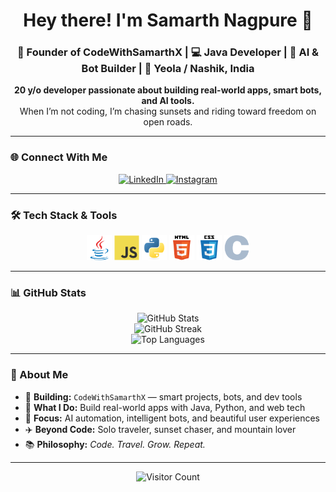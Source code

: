 <h1 align="center">Hey there! I'm Samarth Nagpure 👋</h1>
<h3 align="center">🚀 Founder of <strong>CodeWithSamarthX</strong> | 💻 Java Developer | 🤖 AI & Bot Builder | 📍 Yeola / Nashik, India</h3>

<p align="center">
  <strong>20 y/o developer passionate about building real-world apps, smart bots, and AI tools.</strong><br>
  When I’m not coding, I’m chasing sunsets and riding toward freedom on open roads.
</p>

---

### 🌐 Connect With Me

<p align="center">
  <a href="https://linkedin.com/in/samarthnagpure" target="_blank">
    <img src="https://img.shields.io/badge/LinkedIn-blue?logo=linkedin&logoColor=white" alt="LinkedIn"/>
  </a>
  <a href="https://instagram.com/itx_samarth_56" target="_blank">
    <img src="https://img.shields.io/badge/Instagram-E4405F?logo=instagram&logoColor=white" alt="Instagram"/>
  </a>
</p>

---

### 🛠️ Tech Stack & Tools

<p align="center">
  <img src="https://raw.githubusercontent.com/devicons/devicon/master/icons/java/java-original.svg" width="40" height="40" alt="Java"/>
  <img src="https://raw.githubusercontent.com/devicons/devicon/master/icons/javascript/javascript-original.svg" width="40" height="40" alt="JavaScript"/>
  <img src="https://raw.githubusercontent.com/devicons/devicon/master/icons/python/python-original.svg" width="40" height="40" alt="Python"/>
  <img src="https://raw.githubusercontent.com/devicons/devicon/master/icons/html5/html5-original-wordmark.svg" width="40" height="40" alt="HTML5"/>
  <img src="https://raw.githubusercontent.com/devicons/devicon/master/icons/css3/css3-original-wordmark.svg" width="40" height="40" alt="CSS3"/>
  <img src="https://raw.githubusercontent.com/devicons/devicon/master/icons/c/c-original.svg" width="40" height="40" alt="C"/>
</p>

---

### 📊 GitHub Stats

<p align="center">
  <img src="https://github-readme-stats.vercel.app/api?username=codewithsamarthX&theme=dark&hide_border=false&show_icons=true&rank_icon=github" alt="GitHub Stats"/>
  <br/>
  <img src="https://streak-stats.demolab.com?user=codewithsamarthX&theme=dark&hide_border=false" alt="GitHub Streak"/>
  <br/>
  <img src="https://github-readme-stats.vercel.app/api/top-langs/?username=codewithsamarthX&layout=compact&theme=dark&hide_border=false" alt="Top Languages"/>
</p>

---

### 🧠 About Me

- 🧪 **Building:** `CodeWithSamarthX` — smart projects, bots, and dev tools  
- 💼 **What I Do:** Build real-world apps with Java, Python, and web tech  
- 🤖 **Focus:** AI automation, intelligent bots, and beautiful user experiences  
- ✈️ **Beyond Code:** Solo traveler, sunset chaser, and mountain lover  
- 📚 **Philosophy:** *Code. Travel. Grow. Repeat.*

---

<p align="center">
  <img src="https://visitcount.itsvg.in/api?id=codewithsamarthX&icon=0&color=0" alt="Visitor Count"/>
</p>
